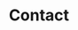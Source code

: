 ---
title: Contact
metaDescription: Welcome to CuriousVR Show. I'm CuriousVR and this is my show.
---